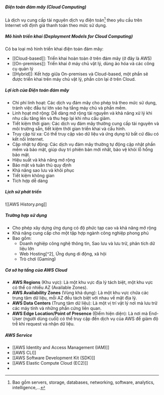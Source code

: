 ##### Điện toán đám mây (Cloud Computing)
Là dịch vụ cung cấp tài nguyên dịch vụ điện toán[^1] theo yêu cầu trên Internet với định giá thanh toán theo mức sử dụng.

##### Mô hình triển khai (Deployment Models for Cloud Computing)
Có ba loại mô hình triển khai điện toán đám mây:
- [[Cloud-based]]: Triển khai hoàn toàn ở trên đám mây (ở đây là AWS)
- [[On-premises]]: Triển khai ở máy chủ vật lý, dùng ảo hóa và các công cụ quản lý
- [[Hybrid]]: Kết hợp giữa On-premises và Cloud-based, một phần sẽ được triển khai trên máy chủ vật lý, phần còn lại ở trên Cloud.

##### Lợi ích của Điện toán đám mây
- Chi phí linh hoạt: Các dịch vụ đám mây cho phép trả theo mức sử dụng, tránh việc đầu tư lớn vào hạ tầng máy chủ và phần mềm.
- Linh hoạt mở rộng: Dễ dàng mở rộng tài nguyên và khả năng xử lý khi nhu cầu tăng lên và thu hẹp lại khi nhu cầu giảm.
- Tiết kiệm thời gian: Các dịch vụ đám mây thường cung cấp tài nguyên và môi trường sẵn, tiết kiệm thời gian triển khai và cấu hình.
- Truy cập từ xa: Có thể truy cập vào dữ liệu và ứng dụng từ bất cứ đâu có kết nối Internet.
- Cập nhật tự động: Các dịch vụ đám mây thường tự động cập nhật phần mềm và bảo mật, giúp duy trì phiên bản mới nhất, bảo vệ khỏi lỗ hổng bảo mật.
- Hiệu suất và khả năng mở rộng
- Bảo mật và tuân thủ quy định
- Khả năng sao lưu và khôi phục
- Tiết kiệm không gian
- Tích hợp dễ dàng

##### Lịch sử phát triển
![[AWS History.png]]

##### Trường hợp sử dụng
- Cho phép xây dựng ứng dụng có độ phức tạp cao và khả năng mở rộng
- Khả năng cung cấp cho một tập hợp ngành công nghiệp phong phú
- Bao gồm:
	- Doanh nghiệp công nghệ thông tin, Sao lưu và lưu trữ, phân tích dữ liệu lớn
	- Web Hosting[^2], Ứng dụng di động, xã hội
	- Trò chơi (Gaming)

##### Cơ sở hạ tầng của AWS Cloud
- **AWS Regions** (Khu vực): Là một khu vực địa lý tách biệt, một khu vực có thể có nhiều AZ (Available Zones).
- **AWS Availability Zones** (Vùng khả dụng): Là một khu vực chứa các trung tâm dữ liệu, mỗi AZ đều tách biệt với nhau về mặt địa lý.
- **AWS Data Centers** (Trung tâm dữ liệu): Là một vị trí vật lý nơi mà lưu trữ các máy tính và những phần cứng liên quan.
- **AWS Edge Location/Point of Presence** (Điểm hiện diện): Là nơi mà End-User (người dùng cuối) có thể truy cập đến dịch vụ của AWS để giảm độ trễ khi request và nhận dữ liệu.

##### AWS Service
- [[AWS Identity and Access Management (IAM)]]
- [[AWS CLI]]
- [[AWS Software Development Kit (SDK)]]
- [[AWS Elastic Compute Cloud (EC2)]]
- 


[^1]: Bao gồm servers, storage, databases, networking, software, analytics, intelligence,...